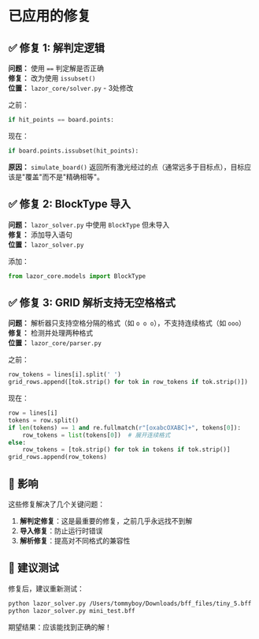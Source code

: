 # 已应用的修复

## ✅ 修复 1: 解判定逻辑

**问题：** 使用 `==` 判定解是否正确  
**修复：** 改为使用 `issubset()`  
**位置：** `lazor_core/solver.py` - 3处修改

之前：
```python
if hit_points == board.points:
```

现在：
```python
if board.points.issubset(hit_points):
```

**原因：** `simulate_board()` 返回所有激光经过的点（通常远多于目标点），目标应该是"覆盖"而不是"精确相等"。

## ✅ 修复 2: BlockType 导入

**问题：** `lazor_solver.py` 中使用 `BlockType` 但未导入  
**修复：** 添加导入语句  
**位置：** `lazor_solver.py`

添加：
```python
from lazor_core.models import BlockType
```

## ✅ 修复 3: GRID 解析支持无空格格式

**问题：** 解析器只支持空格分隔的格式（如 `o o o`），不支持连续格式（如 `ooo`）  
**修复：** 检测并处理两种格式  
**位置：** `lazor_core/parser.py`

之前：
```python
row_tokens = lines[i].split(' ')
grid_rows.append([tok.strip() for tok in row_tokens if tok.strip()])
```

现在：
```python
row = lines[i]
tokens = row.split()
if len(tokens) == 1 and re.fullmatch(r"[oxabcOXABC]+", tokens[0]):
    row_tokens = list(tokens[0])  # 展开连续格式
else:
    row_tokens = [tok.strip() for tok in tokens if tok.strip()]
grid_rows.append(row_tokens)
```

## 🎯 影响

这些修复解决了几个关键问题：

1. **解判定修复**：这是最重要的修复，之前几乎永远找不到解
2. **导入修复**：防止运行时错误
3. **解析修复**：提高对不同格式的兼容性

## 📝 建议测试

修复后，建议重新测试：

```bash
python lazor_solver.py /Users/tommyboy/Downloads/bff_files/tiny_5.bff
python lazor_solver.py mini_test.bff
```

期望结果：应该能找到正确的解！

